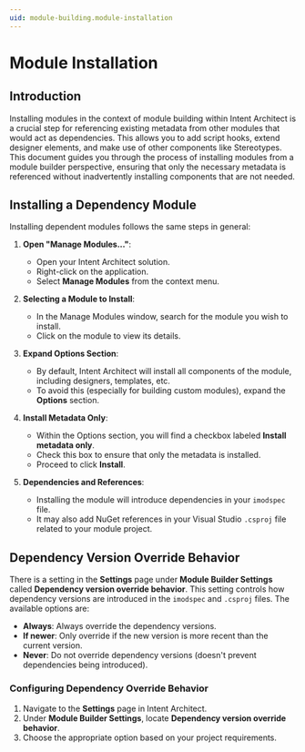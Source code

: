 ```yaml
---
uid: module-building.module-installation
---
```

# Module Installation

## Introduction

Installing modules in the context of module building within Intent Architect is a crucial step for referencing existing metadata from other modules that would act as dependencies. This allows you to add script hooks, extend designer elements, and make use of other components like Stereotypes. This document guides you through the process of installing modules from a module builder perspective, ensuring that only the necessary metadata is referenced without inadvertently installing components that are not needed.

## Installing a Dependency Module

Installing dependent modules follows the same steps in general:

1. **Open "Manage Modules..."**:
   - Open your Intent Architect solution.
   - Right-click on the application.
   - Select **Manage Modules** from the context menu.

2. **Selecting a Module to Install**:
   - In the Manage Modules window, search for the module you wish to install.
   - Click on the module to view its details.

3. **Expand Options Section**:
   - By default, Intent Architect will install all components of the module, including designers, templates, etc.
   - To avoid this (especially for building custom modules), expand the **Options** section.

4. **Install Metadata Only**:
   - Within the Options section, you will find a checkbox labeled **Install metadata only**.
   - Check this box to ensure that only the metadata is installed.
   - Proceed to click **Install**.

5. **Dependencies and References**:
   - Installing the module will introduce dependencies in your `imodspec` file.
   - It may also add NuGet references in your Visual Studio `.csproj` file related to your module project.

## Dependency Version Override Behavior

There is a setting in the **Settings** page under **Module Builder Settings** called **Dependency version override behavior**. This setting controls how dependency versions are introduced in the `imodspec` and `.csproj` files. The available options are:

- **Always**: Always override the dependency versions.
- **If newer**: Only override if the new version is more recent than the current version.
- **Never**: Do not override dependency versions (doesn't prevent dependencies being introduced).

### Configuring Dependency Override Behavior

1. Navigate to the **Settings** page in Intent Architect.
2. Under **Module Builder Settings**, locate **Dependency version override behavior**.
3. Choose the appropriate option based on your project requirements.
